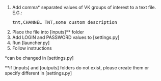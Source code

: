 1. Add comma* separated values of VK groups of interest to a text file. 
    E.G.: <pre>tnt,CHANNEL TNT,some custom description</pre>
2. Place the file into [inputs]** folder
3. Add LOGIN and PASSWORD values to [settings.py]
4. Run [launcher.py]
5. Follow instructions

*can be changed in [settings.py]

**if [inputs] and [outputs] folders do not exist, please create them or specify different in [settings.py]
